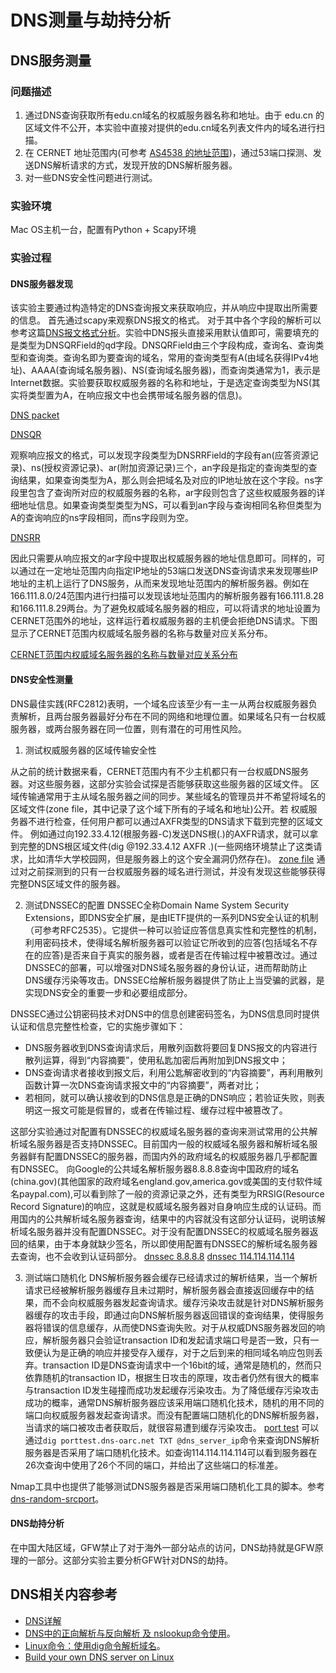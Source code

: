 # DNS测量与劫持分析

## DNS服务测量

### 问题描述
1. 通过DNS查询获取所有edu.cn域名的权威服务器名称和地址。由于 edu.cn 的区域文件不公开，本实验中直接对提供的edu.cn域名列表文件内的域名进行扫描。
2. 在 CERNET 地址范围内(可参考 [AS4538 的地址范围](https://bgp.he.net/AS4538#_prefixes))，通过53端口探测、发送DNS解析请求的方式，发现开放的DNS解析服务器。
3. 对一些DNS安全性问题进行测试。

### 实验环境
Mac OS主机一台，配置有Python + Scapy环境

### 实验过程
#### DNS服务器发现
该实验主要通过构造特定的DNS查询报文来获取响应，并从响应中提取出所需要的信息。
首先通过scapy来观察DNS报文的格式。
对于其中各个字段的解析可以参考这篇[DNS报文格式分析](https://blog.csdn.net/tianxuhong/article/details/74922454)。实验中DNS报头直接采用默认值即可，需要填充的是类型为DNSQRField的qd字段。DNSQRField由三个字段构成，查询名、查询类型和查询类。查询名即为要查询的域名，常用的查询类型有A(由域名获得IPv4地址)、AAAA(查询域名服务器)、NS(查询域名服务器)，而查询类通常为1，表示是Internet数据。实验要获取权威服务器的名称和地址，于是选定查询类型为NS(其实将类型置为A，在响应报文中也会携带域名服务器的信息)。

[DNS packet](https://github.com/DBullet/UCore/blob/master/lab4/Lark20181021-150657.png)

[DNSQR](https://github.com/DBullet/UCore/blob/master/lab4/Lark20181021-193115.png)

观察响应报文的格式，可以发现字段类型为DNSRRField的字段有an(应答资源记录)、ns(授权资源记录)、ar(附加资源记录)三个，an字段是指定的查询类型的查询结果，如果查询类型为A，那么则会把域名及对应的IP地址放在这个字段。ns字段里包含了查询所对应的权威服务器的名称，ar字段则包含了这些权威服务器的详细地址信息。如果查询类型类型为NS，可以看到an字段与查询相同名称但类型为A的查询响应的ns字段相同，而ns字段则为空。

[DNSRR](https://github.com/DBullet/UCore/blob/master/lab4/Lark20181021-193119.png)

因此只需要从响应报文的ar字段中提取出权威服务器的地址信息即可。同样的，可以通过在一定地址范围内向指定IP地址的53端口发送DNS查询请求来发现哪些IP地址的主机上运行了DNS服务，从而来发现地址范围内的解析服务器。例如在166.111.8.0/24范围内进行扫描可以发现该地址范围内的解析服务器有166.111.8.28和166.111.8.29两台。为了避免权威域名服务器的相应，可以将请求的地址设置为CERNET范围外的地址，这样运行着权威服务器的主机便会拒绝DNS请求。下图显示了CERNET范围内权威域名服务器的名称与数量对应关系分布。

[CERNET范围内权威域名服务器的名称与数量对应关系分布](https://github.com/DBullet/UCore/blob/master/lab4/Figure_1.png)

#### DNS安全性测量
DNS最佳实践(RFC2812)表明，一个域名应该至少有一主一从两台权威服务器负责解析，且两台服务器最好分布在不同的网络和地理位置。如果域名只有一台权威服务器，或两台服务器在同一位置，则有潜在的可用性风险。

1. 测试权威服务器的区域传输安全性

从之前的统计数据来看，CERNET范围内有不少主机都只有一台权威DNS服务器。对这些服务器，这部分实验会试探是否能够获取这些服务器的区域文件。
区域传输通常用于主从域名服务器之间的同步。某些域名的管理员并不希望将域名的区域文件(zone file，其中记录了这个域下所有的子域名和地址)公开。若 权威服务器不进行检查，任何用户都可以通过AXFR类型的DNS请求下载到完整的区域文件。
例如通过向192.33.4.12(根服务器-C)发送DNS根(.)的AXFR请求，就可以拿到完整的DNS根区域文件(dig @192.33.4.12 AXFR .)(一些网络环境禁止了这类请求，比如清华大学校园网，但是服务器上的这个安全漏洞仍然存在)。
[zone file](https://github.com/DBullet/UCore/blob/master/lab4/Lark20181028203954.png)
通过对之前探测到的只有一台权威服务器的域名进行测试，并没有发现这些能够获得完整DNS区域文件的服务器。

2. 测试DNSSEC的配置
DNSSEC全称Domain Name System Security Extensions，即DNS安全扩展，是由IETF提供的一系列DNS安全认证的机制（可参考RFC2535）。它提供一种可以验证应答信息真实性和完整性的机制，利用密码技术，使得域名解析服务器可以验证它所收到的应答(包括域名不存在的应答)是否来自于真实的服务器，或者是否在传输过程中被篡改过。通过DNSSEC的部署，可以增强对DNS域名服务器的身份认证，进而帮助防止DNS缓存污染等攻击。DNSSEC给解析服务器提供了防止上当受骗的武器，是实现DNS安全的重要一步和必要组成部分。

DNSSEC通过公钥密码技术对DNS中的信息创建密码签名，为DNS信息同时提供认证和信息完整性检查，它的实施步骤如下：
- DNS服务器收到DNS查询请求后，用散列函数将要回复DNS报文的内容进行散列运算，得到“内容摘要”，使用私匙加密后再附加到DNS报文中；
- DNS查询请求者接收到报文后，利用公匙解密收到的“内容摘要”，再利用散列函数计算一次DNS查询请求报文中的“内容摘要”，两者对比；
- 若相同，就可以确认接收到的DNS信息是正确的DNS响应；若验证失败，则表明这一报文可能是假冒的，或者在传输过程、缓存过程中被篡改了。

这部分实验通过对配置有DNSSEC的权威域名服务器的查询来测试常用的公共解析域名服务器是否支持DNSSEC。目前国内一般的权威域名服务器和解析域名服务器鲜有配置DNSSEC的服务器，而国内外的政府域名的权威服务器几乎都配置有DNSSEC。
向Google的公共域名解析服务器8.8.8.8查询中国政府的域名(china.gov)(其他国家的政府域名england.gov,america.gov或美国的支付软件域名paypal.com),可以看到除了一般的资源记录之外，还有类型为RRSIG(Resource Record Signature)的响应，这就是权威域名服务器对自身响应生成的认证码。而用国内的公共解析域名服务器查询，结果中的内容就没有这部分认证码，说明该解析域名服务器并没有配置DNSSEC。对于没有配置DNSSEC的权威域名服务器返回的结果，由于本身就缺少签名，所以即使用配置有DNSSEC的解析域名服务器去查询，也不会收到认证码部分。
[dnssec 8.8.8.8](https://github.com/DBullet/UCore/blob/master/lab4/Lark20181028-203247.png)
[dnssec 114.114.114.114](https://github.com/DBullet/UCore/blob/master/lab4/Lark20181028-203242.png)

3. 测试端口随机化
DNS解析服务器会缓存已经请求过的解析结果，当一个解析请求已经被解析服务器缓存且未过期时，解析服务器会直接返回缓存中的结果，而不会向权威服务器发起查询请求。缓存污染攻击就是针对DNS解析服务器缓存的攻击手段，即通过向DNS解析服务器返回错误的查询结果，使得服务器将错误的信息缓存，从而使DNS查询失败。对于从权威DNS服务器发回的响应，解析服务器只会验证transaction ID和发起请求端口号是否一致，只有一致便认为是正确的响应并接受存入缓存，对于之后到来的相同域名响应包则丢弃。transaction ID是DNS查询请求中一个16bit的域，通常是随机的，然而只依靠随机的transaction ID，根据生日攻击的原理，攻击者仍然有很大的概率与transaction ID发生碰撞而成功发起缓存污染攻击。为了降低缓存污染攻击成功的概率，通常DNS解析服务器应该采用端口随机化技术，随机的用不同的端口向权威服务器发起查询请求。而没有配置端口随机化的DNS解析服务器，当请求的端口被攻击者获取后，就很容易遭到缓存污染攻击。
[port test](https://github.com/DBullet/UCore/blob/master/lab4/Lark20181028-204115.png)
可以通过`dig porttest.dns-oarc.net TXT @dns_server_ip`命令来查询DNS解析服务器是否采用了端口随机化技术。如查询114.114.114.114可以看到服务器在26次查询中使用了26个不同的端口，并给出了这些端口的标准差。

Nmap工具中也提供了能够测试DNS服务器是否采用端口随机化工具的脚本。参考[dns-random-srcport](https://nmap.org/nsedoc/scripts/dns-random-srcport.html)。





#### DNS劫持分析
在中国大陆区域，GFW禁止了对于海外一部分站点的访问，DNS劫持就是GFW原理的一部分。这部分实验主要分析GFW针对DNS的劫持。



## DNS相关内容参考

- [DNS详解](https://blog.csdn.net/kim_weir/article/details/78465641)
- [DNS中的正向解析与反向解析 及 nslookup命令使用](https://blog.csdn.net/guyue35/article/details/50464495)。
- [Linux命令：使用dig命令解析域名](https://blog.csdn.net/reyleon/article/details/12976889/)。
- [Build your own DNS server on Linux](https://opensource.com/article/17/4/build-your-own-name-server)
